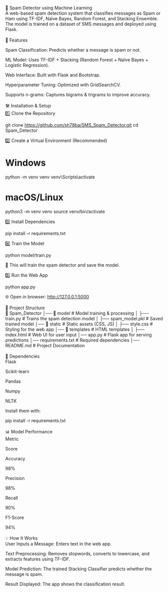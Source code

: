 📧 Spam Detector using Machine Learning
<br>
A web-based spam detection system that classifies messages as Spam or Ham using TF-IDF, Naïve Bayes, Random Forest, and Stacking Ensemble. The model is trained on a dataset of SMS messages and deployed using Flask.
<br>
<br>
🚀 Features
<br>

Spam Classification: Predicts whether a message is spam or not.

ML Model: Uses TF-IDF + Stacking (Random Forest + Naïve Bayes + Logistic Regression).

Web Interface: Built with Flask and Bootstrap.

Hyperparameter Tuning: Optimized with GridSearchCV.

Supports n-grams: Captures bigrams & trigrams to improve accuracy.
<br>
<br>
🛠️ Installation & Setup
<br>
1️⃣ Clone the Repository

git clone https://github.com/sh78ba/SMS_Spam_Detector.git
cd Spam_Detector

2️⃣ Create a Virtual Environment (Recommended)

# Windows
python -m venv venv
venv\Scripts\activate

# macOS/Linux
python3 -m venv venv
source venv/bin/activate

3️⃣ Install Dependencies

pip install -r requirements.txt

4️⃣ Train the Model

python model/train.py

💪 This will train the spam detector and save the model.

5️⃣ Run the Web App

python app.py

🌐 Open in browser: http://127.0.0.1:5000
<br>
<br>
📂 Project Structure
<br>
📁 Spam_Detector
│── 📁 model                # Model training & processing
│   ├── train.py            # Trains the spam detection model
│   ├── spam_model.pkl      # Saved trained model
│── 📁 static               # Static assets (CSS, JS)
│   ├── style.css           # Styling for the web app
│── 📁 templates            # HTML templates
│   ├── index.html          # Web UI for user input
│── app.py                  # Flask app for serving predictions
│── requirements.txt        # Required dependencies
│── README.md               # Project Documentation
<br>
<br>
🛀 Dependencies
<br>
Flask

Scikit-learn

Pandas

Numpy

NLTK

Install them with:

pip install -r requirements.txt
<br>
<br>
📊 Model Performance
<br>
Metric

Score

Accuracy

98%

Precision

98%

Recall

90%

F1-Score

94%
<br>
<br>
💡 How It Works
<br>
User Inputs a Message: Enters text in the web app.

Text Preprocessing: Removes stopwords, converts to lowercase, and extracts features using TF-IDF.

Model Prediction: The trained Stacking Classifier predicts whether the message is spam.

Result Displayed: The app shows the classification result.
